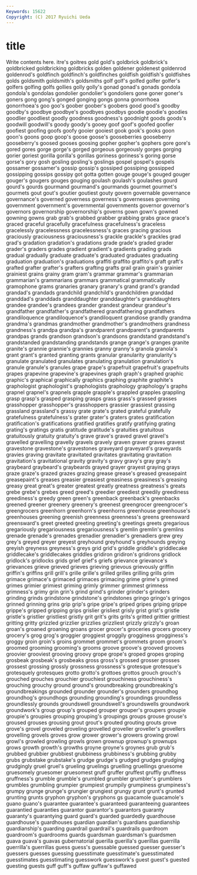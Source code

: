 ```yaml
---
Keywords: 15622 
Copyright: (C) 2017 Ryuichi Ueda
---
```


# title

Write contents here.
itre's goitres gold gold's goldbrick goldbrick's goldbricked
goldbricking goldbricks golden goldener goldenest goldenrod goldenrod's goldfinch goldfinch's goldfinches
goldfish goldfish's goldfishes golds goldsmith goldsmith's goldsmiths golf golf's golfed
golfer golfer's golfers golfing golfs gollies golly golly's gonad gonad's
gonads gondola gondola's gondolas gondolier gondolier's gondoliers gone goner goner's
goners gong gong's gonged gonging gongs gonna gonorrhoea gonorrhoea's goo
goo's goober goober's goobers good good's goodby goodby's goodbye goodbye's
goodbyes goodbys goodie goodie's goodies goodlier goodliest goodly goodness goodness's
goodnight goods goods's goodwill goodwill's goody goody's gooey goof goof's
goofed goofier goofiest goofing goofs goofy gooier gooiest gook gook's
gooks goon goon's goons goop goop's goose goose's gooseberries gooseberry
gooseberry's goosed gooses goosing gopher gopher's gophers gore gore's gored
gores gorge gorge's gorged gorgeous gorgeously gorges gorging gorier goriest
gorilla gorilla's gorillas goriness goriness's goring gorse gorse's gory gosh
gosling gosling's goslings gospel gospel's gospels gossamer gossamer's gossip gossip's
gossiped gossiping gossipped gossipping gossips gossipy got gotta gotten gouge
gouge's gouged gouger gouger's gougers gouges gouging goulash goulash's goulashes
gourd gourd's gourds gourmand gourmand's gourmands gourmet gourmet's gourmets gout
gout's goutier goutiest gouty govern governable governance governance's governed governess
governess's governesses governing government government's governmental governments governor governor's governors
governorship governorship's governs gown gown's gowned gowning gowns grab grab's
grabbed grabber grabbing grabs grace grace's graced graceful gracefully gracefulness
gracefulness's graceless gracelessly gracelessness gracelessness's graces gracing gracious graciously graciousness
graciousness's grackle grackle's grackles grad grad's gradation gradation's gradations grade
grade's graded grader grader's graders grades gradient gradient's gradients grading
grads gradual gradually graduate graduate's graduated graduates graduating graduation graduation's
graduations graffiti graffito graffito's graft graft's grafted grafter grafter's grafters
grafting grafts grail grain grain's grainier grainiest grains grainy gram
gram's grammar grammar's grammarian grammarian's grammarians grammars grammatical grammatically gramophone
grams granaries granary granary's grand grand's grandad grandad's grandads grandchild
grandchild's grandchildren granddad granddad's granddads granddaughter granddaughter's granddaughters grandee grandee's
grandees grander grandest grandeur grandeur's grandfather grandfather's grandfathered grandfathering grandfathers
grandiloquence grandiloquence's grandiloquent grandiose grandly grandma grandma's grandmas grandmother grandmother's
grandmothers grandness grandness's grandpa grandpa's grandparent grandparent's grandparents grandpas grands
grandson grandson's grandsons grandstand grandstand's grandstanded grandstanding grandstands grange grange's
granges granite granite's grannie grannie's grannies granny granny's granola granola's
grant grant's granted granting grants granular granularity granularity's granulate granulated
granulates granulating granulation granulation's granule granule's granules grape grape's grapefruit
grapefruit's grapefruits grapes grapevine grapevine's grapevines graph graph's graphed graphic
graphic's graphical graphically graphics graphing graphite graphite's graphologist graphologist's graphologists
graphology graphology's graphs grapnel grapnel's grapnels grapple grapple's grappled grapples
grappling grasp grasp's grasped grasping grasps grass grass's grassed grasses
grasshopper grasshopper's grasshoppers grassier grassiest grassing grassland grassland's grassy grate
grate's grated grateful gratefully gratefulness gratefulness's grater grater's graters grates
gratification gratification's gratifications gratified gratifies gratify gratifying grating grating's gratings
gratis gratitude gratitude's gratuities gratuitous gratuitously gratuity gratuity's grave grave's
graved gravel gravel's gravelled gravelling gravelly gravels gravely graven graver
graves gravest gravestone gravestone's gravestones graveyard graveyard's graveyards gravies graving
gravitate gravitated gravitates gravitating gravitation gravitation's gravitational gravity gravity's gravy
gravy's gray gray's graybeard graybeard's graybeards grayed grayer grayest graying
grays graze graze's grazed grazes grazing grease grease's greased greasepaint
greasepaint's greases greasier greasiest greasiness greasiness's greasing greasy great great's
greater greatest greatly greatness greatness's greats grebe grebe's grebes greed
greed's greedier greediest greedily greediness greediness's greedy green green's greenback
greenback's greenbacks greened greener greenery greenery's greenest greengrocer greengrocer's greengrocers
greenhorn greenhorn's greenhorns greenhouse greenhouse's greenhouses greening greenish greenness greenness's
greens greensward greensward's greet greeted greeting greeting's greetings greets gregarious
gregariously gregariousness gregariousness's gremlin gremlin's gremlins grenade grenade's grenades grenadier
grenadier's grenadiers grew grey grey's greyed greyer greyest greyhound greyhound's
greyhounds greying greyish greyness greyness's greys grid grid's griddle griddle's
griddlecake griddlecake's griddlecakes griddles gridiron gridiron's gridirons gridlock gridlock's gridlocks
grids grief grief's griefs grievance grievance's grievances grieve grieved grieves
grieving grievous grievously griffin griffin's griffins grill grill's grille grille's
grilled grilles grilling grills grim grimace grimace's grimaced grimaces grimacing
grime grime's grimed grimes grimier grimiest griming grimly grimmer grimmest
grimness grimness's grimy grin grin's grind grind's grinder grinder's grinders
grinding grinds grindstone grindstone's grindstones gringo gringo's gringos grinned grinning
grins grip grip's gripe gripe's griped gripes griping grippe grippe's
gripped gripping grips grislier grisliest grisly grist grist's gristle gristle's
gristlier gristliest gristly grit grit's grits grits's gritted grittier grittiest
gritting gritty grizzled grizzlier grizzlies grizzliest grizzly grizzly's groan groan's
groaned groaning groans grocer grocer's groceries grocers grocery grocery's grog
grog's groggier groggiest groggily grogginess grogginess's groggy groin groin's groins
grommet grommet's grommets groom groom's groomed grooming grooming's grooms groove
groove's grooved grooves groovier grooviest grooving groovy grope grope's groped
gropes groping grosbeak grosbeak's grosbeaks gross gross's grossed grosser grosses
grossest grossing grossly grossness grossness's grotesque grotesque's grotesquely grotesques grotto
grotto's grottoes grottos grouch grouch's grouched grouches grouchier grouchiest grouchiness
grouchiness's grouching grouchy ground ground's groundbreaking groundbreaking's groundbreakings grounded grounder
grounder's grounders groundhog groundhog's groundhogs grounding grounding's groundings groundless groundlessly
grounds groundswell groundswell's groundswells groundwork groundwork's group group's grouped grouper
grouper's groupers groupie groupie's groupies grouping grouping's groupings groups grouse
grouse's groused grouses grousing grout grout's grouted grouting grouts grove
grove's grovel groveled groveling grovelled groveller groveller's grovellers grovelling grovels
groves grow grower grower's growers growing growl growl's growled growling
growls grown grownup grownup's grownups grows growth growth's growths groyne
groyne's groynes grub grub's grubbed grubbier grubbiest grubbiness grubbiness's grubbing
grubby grubs grubstake grubstake's grudge grudge's grudged grudges grudging grudgingly
gruel gruel's grueling gruelings gruelling gruellings gruesome gruesomely gruesomer gruesomest
gruff gruffer gruffest gruffly gruffness gruffness's grumble grumble's grumbled grumbler
grumbler's grumblers grumbles grumbling grumpier grumpiest grumpily grumpiness grumpiness's grumpy
grunge grunge's grungier grungiest grungy grunt grunt's grunted grunting grunts
gryphon gryphon's gryphons gs guacamole guacamole's guano guano's guarantee guarantee's
guaranteed guaranteeing guarantees guarantied guaranties guarantor guarantor's guarantors guaranty guaranty's
guarantying guard guard's guarded guardedly guardhouse guardhouse's guardhouses guardian guardian's
guardians guardianship guardianship's guarding guardrail guardrail's guardrails guardroom guardroom's guardrooms
guards guardsman guardsman's guardsmen guava guava's guavas gubernatorial guerilla guerilla's
guerillas guerrilla guerrilla's guerrillas guess guess's guessable guessed guesser guesser's
guessers guesses guessing guesstimate guesstimate's guesstimated guesstimates guesstimating guesswork guesswork's
guest guest's guested guesting guests guff guff's guffaw guffaw's guffawed
